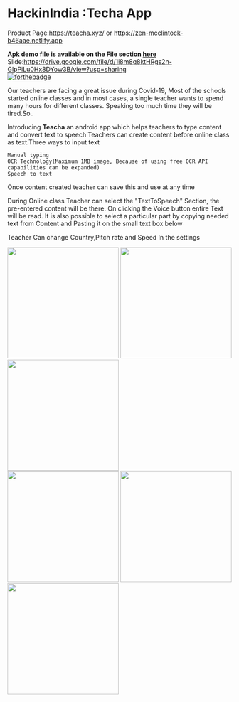 # HackinIndia :Techa App
Product Page:https://teacha.xyz/
or https://zen-mcclintock-b46aae.netlify.app

<b>Apk demo file is available on the File section <a href="https://github.com/dontech09/hackinindia/find/master">here</a></b><BR>
    Slide:https://drive.google.com/file/d/1i8m8q8ktHRgs2n-GlpPiLu0Hx8DYow3B/view?usp=sharing<br>
[![forthebadge](https://forthebadge.com/images/badges/built-with-love.svg)](https://forthebadge.com)

Our teachers are facing a great issue during Covid-19, Most of the schools started online classes and in most cases, a single teacher wants to spend many hours for different classes. Speaking too much time they will be tired.So.. 

Introducing <b>Teacha</b> an android app which helps teachers to type content and convert text to speech
Teachers can create content before online class as text.Three ways to input text

    Manual typing
    OCR Technology(Maximum 1MB image, Because of using free OCR API capabilities can be expanded)
    Speech to text


Once content created teacher can save this and use at any time

During Online class Teacher can select the "TextToSpeech" Section, the pre-entered content will be there. On clicking the Voice button entire Text will be read. It is also possible to select a particular part by copying needed text from Content and Pasting it on the small text box below

Teacher Can change Country,Pitch rate and Speed In the settings
<p><img src="https://teacha.xyz/images/1.png" width="250" alt="" />
    <img src="https://teacha.xyz/images/2.png" width="250" alt="" />
    <img src="https://teacha.xyz/images/3.png" width="250" alt="" /><br>
    <img src="https://teacha.xyz/images/4.png" width="250" alt="" />
    <img src="https://teacha.xyz/images/5.png" width="250" alt="" />
    <img src="https://teacha.xyz/images/6.png" width="250" alt="" /></p>
